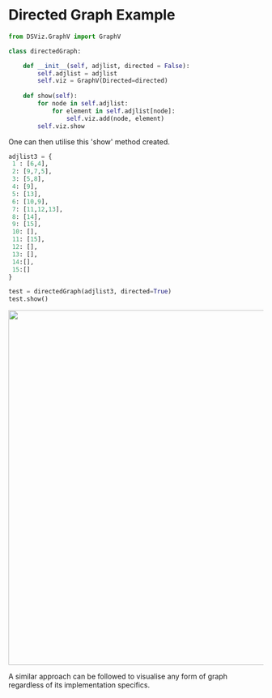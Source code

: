 # Directed Graph Example

``` python
from DSViz.GraphV import GraphV

class directedGraph:

    def __init__(self, adjlist, directed = False):
        self.adjlist = adjlist
        self.viz = GraphV(Directed=directed)
        
    def show(self):
        for node in self.adjlist:
            for element in self.adjlist[node]:
                self.viz.add(node, element)
        self.viz.show
```

One can then utilise this 'show' method created.

``` python
adjlist3 = {
 1 : [6,4],  
 2: [9,7,5],
 3: [5,8],
 4: [9],
 5: [13],
 6: [10,9],
 7: [11,12,13],
 8: [14],
 9: [15],
 10: [],
 11: [15],
 12: [],
 13: [],
 14:[],
 15:[]
}

test = directedGraph(adjlist3, directed=True)
test.show()
```

<img src ="https://github.com/IshMehta/DataStructureViz/blob/main/resources/directedGraphExample.PNG?raw=true" width="700"/>

A similar approach can be followed to visualise any form of graph regardless of its implementation specifics.
